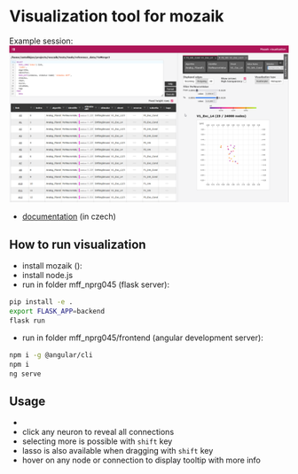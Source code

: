 # Visualization tool for mozaik

Example session:
![example](example.png)

- [documentation](dokumentace.pdf) (in czech)

## How to run visualization

- install mozaik ([](https://github.com/antolikjan/mozaik)):
- install node.js
- run in folder mff_nprg045 (flask server):

```bash
pip install -e .
export FLASK_APP=backend
flask run
```

- run in folder mff_nprg045/frontend (angular development server):

```bash
npm i -g @angular/cli
npm i
ng serve
```

## Usage

- [](http://localhost:4200/model)
- click any neuron to reveal all connections
- selecting more is possible with `shift` key
- lasso is also available when dragging with `shift` key
- hover on any node or connection to display tooltip with more info

